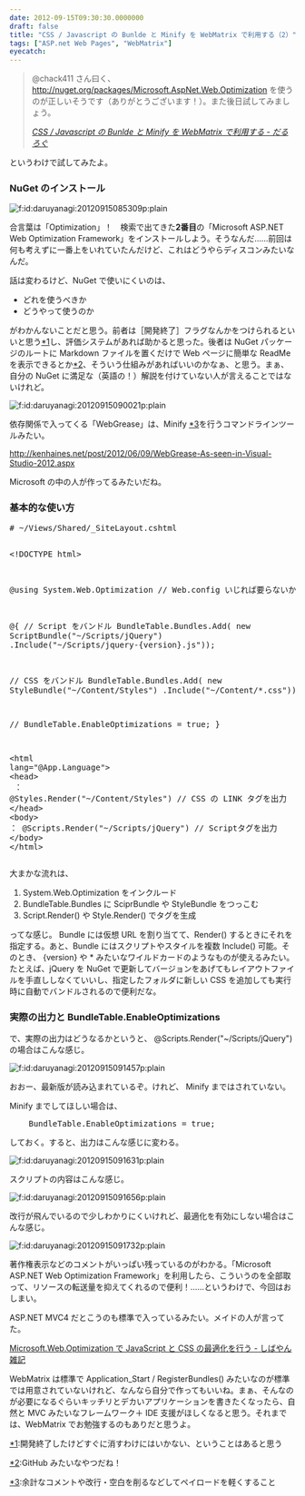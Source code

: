 ```yaml
---
date: 2012-09-15T09:30:30.0000000
draft: false
title: "CSS / Javascript の Bunlde と Minify を WebMatrix で利用する（2）"
tags: ["ASP.net Web Pages", "WebMatrix"]
eyecatch: 
---
```


<blockquote cite="https://blog.daruyanagi.jp/entry/2012/09/10/062101">
<p>@chack411 さん曰く、 <a href="http://nuget.org/packages/Microsoft.AspNet.Web.Optimization">http://nuget.org/packages/Microsoft.AspNet.Web.Optimization</a> を使うのが正しいそうです（ありがとうございます！）。また後日試してみましょう。</p>

<cite><a href="https://blog.daruyanagi.jp/entry/2012/09/10/062101">CSS / Javascript &#x306E; Bunlde &#x3068; Minify &#x3092; WebMatrix &#x3067;&#x5229;&#x7528;&#x3059;&#x308B; - &#x3060;&#x308B;&#x308D;&#x3050;</a></cite>
</blockquote>
<p>というわけで試してみたよ。</p>

<div class="section">
<h3>NuGet のインストール</h3>
<p><span itemscope itemtype="http://schema.org/Photograph"><img src="20120915085309.png" alt="f:id:daruyanagi:20120915085309p:plain" title="f:id:daruyanagi:20120915085309p:plain" class="hatena-fotolife" itemprop="image"></span></p><p>合言葉は「Optimization」！　検索で出てきた<b>2番目</b>の「Microsoft ASP.NET Web Optimization Framework」をインストールしよう。そうなんだ……前回は何も考えずに一番上をいれていたんだけど、これはどうやらディスコンみたいなんだ。</p><p>話は変わるけど、NuGet で使いにくいのは、</p>

<ul>
<li>どれを使うべきか</li>
<li>どうやって使うのか</li>
</ul><p>がわかんないことだと思う。前者は［開発終了］フラグなんかをつけられるといいと思う<a href="#f-7ccd8146" name="fn-7ccd8146" title="開発終了したけどすぐに消すわけにはいかない、ということはあると思う">*1</a>し、評価システムがあれば助かると思った。後者は NuGet パッケージのルートに Markdown ファイルを置くだけで Web ページに簡単な ReadMe を表示できるとか<a href="#f-0b5f8be8" name="fn-0b5f8be8" title="GitHub みたいなやつだね！">*2</a>、そういう仕組みがあればいいのかなぁ、と思う。まぁ、自分の NuGet に満足な（英語の！）解説を付けていない人が言えることではないけれど。</p><p><span itemscope itemtype="http://schema.org/Photograph"><img src="20120915090021.png" alt="f:id:daruyanagi:20120915090021p:plain" title="f:id:daruyanagi:20120915090021p:plain" class="hatena-fotolife" itemprop="image"></span></p><p>依存関係で入ってくる「WebGrease」は、Minify <a href="#f-c5e4a6fe" name="fn-c5e4a6fe" title="余計なコメントや改行・空白を削るなどしてペイロードを軽くすること">*3</a>を行うコマンドラインツールみたい。</p><p><a href="http://kenhaines.net/post/2012/06/09/WebGrease-As-seen-in-Visual-Studio-2012.aspx">http://kenhaines.net/post/2012/06/09/WebGrease-As-seen-in-Visual-Studio-2012.aspx</a></p><p>Microsoft の中の人が作ってるみたいだね。</p>

</div>
<div class="section">
<h3>基本的な使い方</h3>
<pre class="code lang-html" data-lang="html" data-unlink># ~/Views/Shared/_SiteLayout.cshtml

<span class="synComment">&lt;!DOCTYPE html&gt;</span>

@using System.Web.Optimization // Web.config いじれば要らないかな

@{
// Script をバンドル
BundleTable.Bundles.Add(
new ScriptBundle(&quot;~/Scripts/jQuery&quot;)
.Include(&quot;~/Scripts/jquery-{version}.js&quot;));

// CSS をバンドル
BundleTable.Bundles.Add(
new StyleBundle(&quot;~/Content/Styles&quot;)
.Include(&quot;~/Content/*.css&quot;));

// BundleTable.EnableOptimizations = true;
}

<span class="synIdentifier">&lt;</span><span class="synStatement">html</span><span class="synIdentifier"> </span><span class="synType">lang</span><span class="synIdentifier">=</span><span class="synConstant">&quot;@App.Language&quot;</span><span class="synIdentifier">&gt;</span>
<span class="synIdentifier">&lt;</span><span class="synStatement">head</span><span class="synIdentifier">&gt;</span>
<span class="synPreProc">    ：</span>
<span class="synPreProc">    @Styles.Render(&quot;~/Content/Styles&quot;) // CSS の LINK タグを出力</span>
<span class="synIdentifier">&lt;/</span><span class="synStatement">head</span><span class="synIdentifier">&gt;</span>
<span class="synIdentifier">&lt;</span><span class="synStatement">body</span><span class="synIdentifier">&gt;</span>
：
@Scripts.Render(&quot;~/Scripts/jQuery&quot;) // Scriptタグを出力
<span class="synIdentifier">&lt;/</span><span class="synStatement">body</span><span class="synIdentifier">&gt;</span>
<span class="synIdentifier">&lt;/</span><span class="synStatement">html</span><span class="synIdentifier">&gt;</span>
</pre><p>大まかな流れは、</p>

<ol>
<li>System.Web.Optimization をインクルード</li>
<li>BundleTable.Bundles に SciprBundle や StyleBundle をつっこむ</li>
<li>Script.Render() や Style.Render() でタグを生成</li>
</ol><p>ってな感じ。 Bundle には仮想 URL を割り当てて、Render() するときにそれを指定する。あと、Bundle にはスクリプトやスタイルを複数 Include() 可能。そのとき、 {version} や * みたいなワイルドカードのようなものが使えるみたい。たとえば、jQuery を NuGet で更新してバージョンをあげてもレイアウトファイルを手直ししなくていいし、指定したフォルダに新しい CSS を追加しても実行時に自動でバンドルされるので便利だな。</p>

</div>
<div class="section">
<h3>実際の出力と BundleTable.EnableOptimizations</h3>
<p>で、実際の出力はどうなるかというと、 @Scripts.Render("~/Scripts/jQuery") の場合はこんな感じ。</p><p><span itemscope itemtype="http://schema.org/Photograph"><img src="20120915091457.png" alt="f:id:daruyanagi:20120915091457p:plain" title="f:id:daruyanagi:20120915091457p:plain" class="hatena-fotolife" itemprop="image"></span></p><p>おおー、最新版が読み込まれているぞ。けれど、 Minify まではされていない。</p><p>Minify までしてほしい場合は、</p>
<pre class="code lang-cs" data-lang="cs" data-unlink>    BundleTable.EnableOptimizations = <span class="synConstant">true</span>;
</pre><p>しておく。すると、出力はこんな感じに変わる。</p><p><span itemscope itemtype="http://schema.org/Photograph"><img src="20120915091631.png" alt="f:id:daruyanagi:20120915091631p:plain" title="f:id:daruyanagi:20120915091631p:plain" class="hatena-fotolife" itemprop="image"></span></p><p>スクリプトの内容はこんな感じ。</p><p><span itemscope itemtype="http://schema.org/Photograph"><img src="20120915091656.png" alt="f:id:daruyanagi:20120915091656p:plain" title="f:id:daruyanagi:20120915091656p:plain" class="hatena-fotolife" itemprop="image"></span></p><p>改行が飛んでいるので少しわかりにくいけれど、最適化を有効にしない場合はこんな感じ。</p><p><span itemscope itemtype="http://schema.org/Photograph"><img src="20120915091732.png" alt="f:id:daruyanagi:20120915091732p:plain" title="f:id:daruyanagi:20120915091732p:plain" class="hatena-fotolife" itemprop="image"></span></p><p>著作権表示などのコメントがいっぱい残っているのがわかる。「Microsoft ASP.NET Web Optimization Framework」を利用したら、こういうのを全部取って、リソースの転送量を抑えてくれるので便利！……というわけで、今回はおしまい。</p><p>ASP.NET MVC4 だとこうのも標準で入っているみたい。メイドの人が言ってた。</p><p><a href="http://shiba-yan.hatenablog.jp/entry/20111103/1320331131">Microsoft.Web.Optimization &#x3067; JavaScript &#x3068; CSS &#x306E;&#x6700;&#x9069;&#x5316;&#x3092;&#x884C;&#x3046; - &#x3057;&#x3070;&#x3084;&#x3093;&#x96D1;&#x8A18;</a></p><p>WebMatrix は標準で Application_Start / RegisterBundles() みたいなのが標準では用意されていないけれど、なんなら自分で作ってもいいね。まぁ、そんなのが必要になるぐらいキッチリとデカいアプリケーションを書きたくなったら、自然と MVC みたいなフレームワーク＋ IDE 支援がほしくなると思う。それまでは、WebMatrix でお勉強するのもありだと思うよ。</p>

</div><div class="footnote">
<p class="footnote"><a href="#fn-7ccd8146" name="f-7ccd8146" class="footnote-number">*1</a><span class="footnote-delimiter">:</span><span class="footnote-text">開発終了したけどすぐに消すわけにはいかない、ということはあると思う</span></p>
<p class="footnote"><a href="#fn-0b5f8be8" name="f-0b5f8be8" class="footnote-number">*2</a><span class="footnote-delimiter">:</span><span class="footnote-text">GitHub みたいなやつだね！</span></p>
<p class="footnote"><a href="#fn-c5e4a6fe" name="f-c5e4a6fe" class="footnote-number">*3</a><span class="footnote-delimiter">:</span><span class="footnote-text">余計なコメントや改行・空白を削るなどしてペイロードを軽くすること</span></p>
</div>